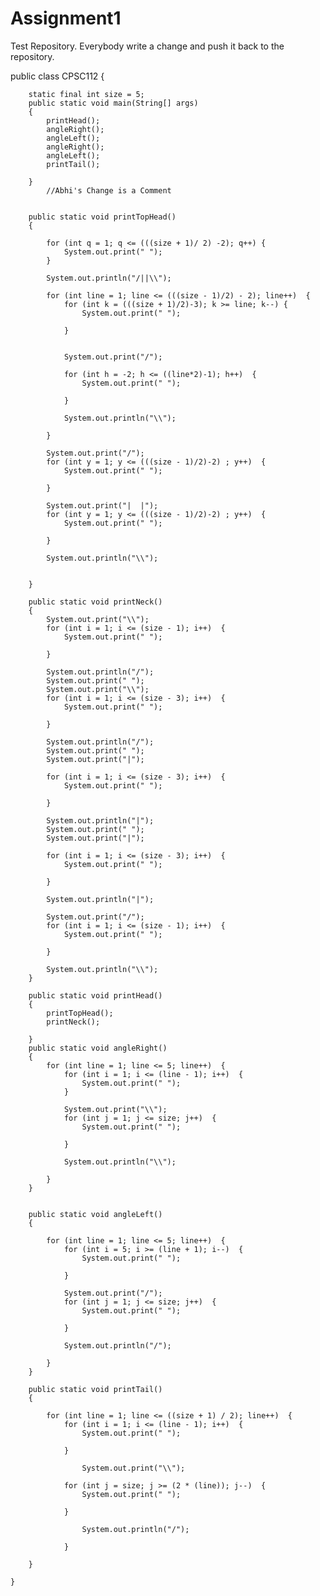 Assignment1
===========

Test Repository. Everybody write a change and push it back to the repository.

public class CPSC112 {

		static final int size = 5;
		public static void main(String[] args)
		{
			printHead();
			angleRight();
			angleLeft();
			angleRight();
			angleLeft();
			printTail();
	
		}
			//Abhi's Change is a Comment
		
		
		public static void printTopHead()
		{
		
			for (int q = 1; q <= (((size + 1)/ 2) -2); q++) {
				System.out.print(" ");
			}
			
			System.out.println("/||\\");
			
			for (int line = 1; line <= (((size - 1)/2) - 2); line++)  {
				for (int k = (((size + 1)/2)-3); k >= line; k--) {
					System.out.print(" ");
					
				}
					
				
				System.out.print("/");
				
				for (int h = -2; h <= ((line*2)-1); h++)  {
					System.out.print(" ");
					
				}
				
				System.out.println("\\");	
	
			}
			
			System.out.print("/");
			for (int y = 1; y <= (((size - 1)/2)-2) ; y++)  {
				System.out.print(" ");	
		
			}
			
			System.out.print("|  |");
			for (int y = 1; y <= (((size - 1)/2)-2) ; y++)  {
				System.out.print(" ");	
		
			}
			
			System.out.println("\\");	
			
		
		}
				
		public static void printNeck()
		{
			System.out.print("\\");
			for (int i = 1; i <= (size - 1); i++)  {
				System.out.print(" ");
					
			}
				
			System.out.println("/");
			System.out.print(" ");
			System.out.print("\\");
			for (int i = 1; i <= (size - 3); i++)  {
				System.out.print(" ");
				
			}
			
			System.out.println("/");
			System.out.print(" ");
			System.out.print("|");
			
			for (int i = 1; i <= (size - 3); i++)  {
				System.out.print(" ");
				
			}
		
			System.out.println("|");
			System.out.print(" ");
			System.out.print("|");
			
			for (int i = 1; i <= (size - 3); i++)  {
				System.out.print(" ");
				
			}
		
			System.out.println("|");
			
			System.out.print("/");
			for (int i = 1; i <= (size - 1); i++)  {
				System.out.print(" ");
				
			}
			
			System.out.println("\\");
		}		
		
		public static void printHead()
		{
			printTopHead();
			printNeck();
			
		}
		public static void angleRight() 
		{
			for (int line = 1; line <= 5; line++)  {
				for (int i = 1; i <= (line - 1); i++)  {
					System.out.print(" ");
				}	
				
				System.out.print("\\");
				for (int j = 1; j <= size; j++)  {
					System.out.print(" ");
				
				}
					
				System.out.println("\\");

			}
		}	
			
			
		public static void angleLeft()
		{
			
			for (int line = 1; line <= 5; line++)  {
				for (int i = 5; i >= (line + 1); i--)  {
					System.out.print(" ");
				
				}
				
				System.out.print("/");
				for (int j = 1; j <= size; j++)  {
					System.out.print(" ");
				
				}
					
				System.out.println("/");
				
			}			
		}
		
		public static void printTail()
		{
		
			for (int line = 1; line <= ((size + 1) / 2); line++)  {
				for (int i = 1; i <= (line - 1); i++)  {
					System.out.print(" ");
				
				}
				
					System.out.print("\\");
					
				for (int j = size; j >= (2 * (line)); j--)  {
					System.out.print(" ");
				
				}
				
					System.out.println("/");
				
				}
		
		}	
		
	}
